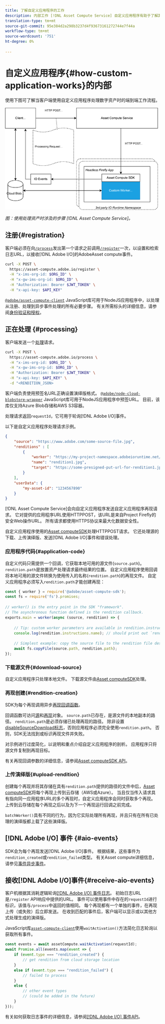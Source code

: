 ```yaml
---
title: 了解自定义应用程序的工作
description: 内部工作 [!DNL Asset Compute Service] 自定义应用程序有助于了解其工作方式。
translation-type: tm+mt
source-git-commit: 95e384d2a298b3237d4f93673161272744e7f44a
workflow-type: tm+mt
source-wordcount: '751'
ht-degree: 0%

---
```



# 自定义应用程序{#how-custom-application-works}的内部

使用下图可了解当客户端使用自定义应用程序处理数字资产时的端到端工作流程。

![自定义应用程序工作流程](assets/customworker.png)

*图：使用处理资产时涉及的步骤 [!DNL Asset Compute Service]。*

## 注册{#registration}

客户端必须在向[`/process`](api.md#process-request)发出第一个请求之前调用[`/register`](api.md#register)一次，以设置和检索日志URL，以接收[!DNL Adobe I/O]的AdobeAsset compute事件。

```sh
curl -X POST \
  https://asset-compute.adobe.io/register \
  -H "x-ims-org-id: $ORG_ID" \
  -H "x-gw-ims-org-id: $ORG_ID" \
  -H "Authorization: Bearer $JWT_TOKEN" \
  -H "x-api-key: $API_KEY"
```

[`@adobe/asset-compute-client`](https://github.com/adobe/asset-compute-client#usage) JavaScript库可用于NodeJS应用程序中，以处理从注册、处理到异步事件处理的所有必要步骤。 有关所需标头的详细信息，请参阅[身份验证和授权](api.md)。

## 正在处理 {#processing}

客户端发送一个[处理](api.md#process-request)请求。

```sh
curl -X POST \
  https://asset-compute.adobe.io/process \
  -H "x-ims-org-id: $ORG_ID" \
  -H "x-gw-ims-org-id: $ORG_ID" \
  -H "Authorization: Bearer $JWT_TOKEN" \
  -H "x-api-key: $API_KEY" \
  -d "<RENDITION_JSON>
```

客户端负责使用预签名URL正确设置演绎版格式。 [`@adobe/node-cloud-blobstore-wrapper`](https://github.com/adobe/node-cloud-blobstore-wrapper#presigned-urls) JavaScript库可用于NodeJS应用程序中预签URL。 目前，该库仅支持Azure Blob存储和AWS S3容器。

处理请求返回`requestId`，它可用于轮询[!DNL Adobe I/O]事件。

以下是自定义应用程序处理请求示例。

```json
{
    "source": "https://www.adobe.com/some-source-file.jpg",
    "renditions" : [
        {
            "worker": "https://my-project-namespace.adobeioruntime.net/api/v1/web/my-namespace-version/my-worker",
            "name": "rendition1.jpg",
            "target": "https://some-presigned-put-url-for-rendition1.jpg",
        }
    ],
    "userData": {
        "my-asset-id": "1234567890"
    }
}
```

[!DNL Asset Compute Service]会向自定义应用程序发送自定义应用程序再现请求。 它对提供的应用程序URL使用HTTPPOST，该URL是来自Project Firefly的安全Web操作URL。 所有请求都使用HTTPS协议来最大化数据安全性。

自定义应用程序使用的[Asset computeSDK](https://github.com/adobe/asset-compute-sdk#adobe-asset-compute-worker-sdk)处理HTTPPOST请求。 它还处理源的下载、上传演绎版、发送[!DNL Adobe I/O]事件和错误处理。

<!-- TBD: Add the application diagram. -->

### 应用程序代码{#application-code}

自定义代码只需提供一个回调，它获取本地可用的源文件(`source.path`)。 `rendition.path`是放置资产处理请求最终结果的位置。 自定义应用程序使用回调将本地可用的源文件转换为使用传入的名称(`rendition.path`)的再现文件。 自定义应用程序必须写入`rendition.path`才能创建再现：

```javascript
const { worker } = require('@adobe/asset-compute-sdk');
const fs = require('fs').promises;

// worker() is the entry point in the SDK "framework".
// The asynchronous function defined is the rendition callback.
exports.main = worker(async (source, rendition) => {

    // Tip: custom worker parameters are available in rendition.instructions.
    console.log(rendition.instructions.name); // should print out `rendition.jpg`.

    // Simplest example: copy the source file to the rendition file destination so as to transfer the asset as is without processing.
    await fs.copyFile(source.path, rendition.path);
});
```

### 下载源文件{#download-source}

自定义应用程序只处理本地文件。 下载源文件由[Asset computeSDK](https://github.com/adobe/asset-compute-sdk#adobe-asset-compute-worker-sdk)处理。

### 再现创建{#rendition-creation}

SDK为每个再现调用异步[再现回调函数](https://github.com/adobe/asset-compute-sdk#rendition-callback-for-worker-required)。

回调函数可访问[源](https://github.com/adobe/asset-compute-sdk#source)和[再现](https://github.com/adobe/asset-compute-sdk#rendition)对象。 `source.path`已存在，是源文件的本地副本的路径。 `rendition.path`是必须存储已处理再现的路径。 除非设置[disableSourceDownload标志](https://github.com/adobe/asset-compute-sdk#worker-options-optional)，否则应用程序必须完全使用`rendition.path`。 否则，SDK无法找到或标识再现文件并失败。

对示例进行过度简化，以说明和重点介绍自定义应用程序的剖析。 应用程序只将源文件复制到再现目标。

有关再现回调参数的详细信息，请参阅[Asset computeSDK API](https://github.com/adobe/asset-compute-sdk#api-details)。

### 上传演绎版{#upload-rendition}

创建每个再现并将其存储在具有`rendition.path`提供的路径的文件中后，[Asset computeSDK](https://github.com/adobe/asset-compute-sdk#adobe-asset-compute-worker-sdk)将每个再现上传到云存储（AWS或Azure）。 当且仅当传入请求具有指向同一应用程序URL的多个再现时，自定义应用程序会同时获取多个再现。 上传到云存储在每个再现之后以及为下一个再现运行回调之前完成。

`batchWorker()`具有不同的行为，因为它实际处理所有再现，并且只有在所有已处理的演绎版都上载了这些演绎版。

## [!DNL Adobe I/O] 事件 {#aio-events}

SDK会为每个再现发送[!DNL Adobe I/O]事件。 根据结果，这些事件为`rendition_created`或`rendition_failed`类型。 有关Asset compute详细信息，请参见[事件异步事件](api.md#asynchronous-events)。

## 接收[!DNL Adobe I/O]事件{#receive-aio-events}

客户机根据其消耗逻辑轮询[[!DNL Adobe I/O] 事件日志](https://www.adobe.io/apis/experienceplatform/events/ioeventsapi.html#/Journaling)。 初始日志URL是`/register` API响应中提供的URL。 事件可以使用事件中存在的`requestId`进行标识，该值与`/process`中返回的值相同。 每个再现都有一个单独的事件，在再现上传（或失败）后立即发送。 在收到匹配的事件后，客户端可以显示或以其他方式处理生成的演绎版。

JavaScript库[`asset-compute-client`](https://github.com/adobe/asset-compute-client#usage)使用`waitActivation()`方法简化日志轮询以获取所有事件。

```javascript
const events = await assetCompute.waitActivation(requestId);
await Promise.all(events.map(event => {
    if (event.type === "rendition_created") {
        // get rendition from cloud storage location
    }
    else if (event.type === "rendition_failed") {
        // failed to process
    }
    else {
        // other event types
        // (could be added in the future)
    }
}));
```

有关如何获取日志事件的详细信息，请参阅[[!DNL Adobe I/O] 事件API](https://www.adobe.io/apis/experienceplatform/events/ioeventsapi.html#!adobedocs/adobeio-events/master/events-api-reference.yaml)。

<!-- TBD:
* Illustration of the controls/data flow.
* Basic overview, in text and not code, of how an application works.
-->
